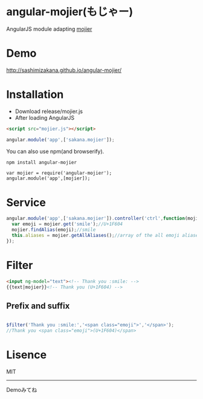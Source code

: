 # angular-mojier(もじゃー)
AngularJS module adapting [mojier](https://github.com/sashimizakana/mojier)
# Demo
http://sashimizakana.github.io/angular-mojier/
# Installation
- Download release/mojier.js
- After loading AngularJS
```html
<script src="mojier.js"></script>
```
```js
angular.module('app',['sakana.mojier']);
```
You can also use npm(and browserify).
```sh
npm install angular-mojier
```
```node
var mojier = require('angular-mojier');
angular.module('app',[mojier]);
```
# Service
```js
angular.module('app',['sakana.mojier']).controller('ctrl',function(mojier){
  var emoji = mojier.get('smile');//U+1F604
  mojier.findAlias(emoji);//smile
  this.aliases = mojier.getAllAliases();//array of the all emoji aliases
});
```
# Filter
```html
<input ng-model="text"><!-- Thank you :smile: -->
{{text|mojier}}<!-- Thank you (U+1F604) -->
```

## Prefix and suffix

```js

$filter('Thank you :smile:','<span class="emoji">','</span>');
//Thank you <span class="emoji">(U+1F604)</span>

```

# Lisence

MIT

---

Demoみてね
